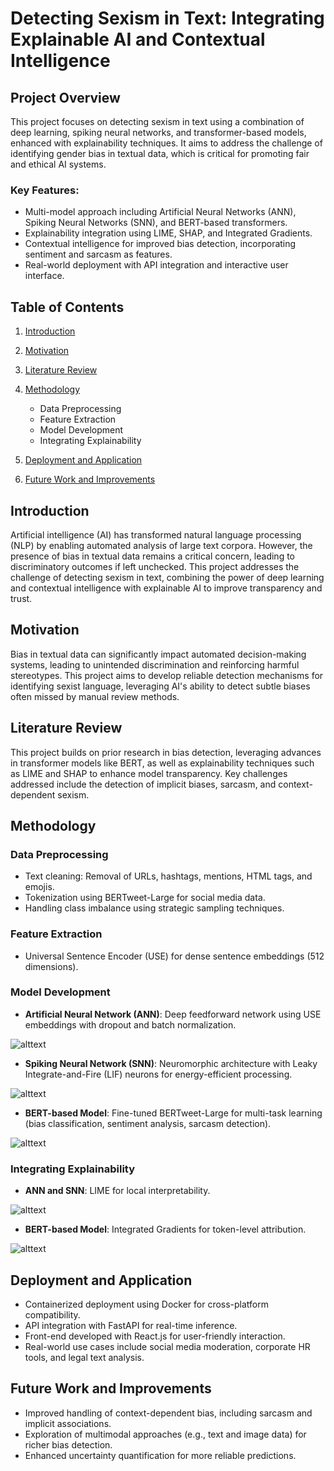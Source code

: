 # Detecting Sexism in Text: Integrating Explainable AI and Contextual Intelligence

## Project Overview

This project focuses on detecting sexism in text using a combination of deep learning, spiking neural networks, and transformer-based models, enhanced with explainability techniques. It aims to address the challenge of identifying gender bias in textual data, which is critical for promoting fair and ethical AI systems.

### Key Features:

* Multi-model approach including Artificial Neural Networks (ANN), Spiking Neural Networks (SNN), and BERT-based transformers.
* Explainability integration using LIME, SHAP, and Integrated Gradients.
* Contextual intelligence for improved bias detection, incorporating sentiment and sarcasm as features.
* Real-world deployment with API integration and interactive user interface.

## Table of Contents

1. [Introduction](#introduction)
2. [Motivation](#motivation)
3. [Literature Review](#literature-review)
4. [Methodology](#methodology)

   * Data Preprocessing
   * Feature Extraction
   * Model Development
   * Integrating Explainability
5. [Deployment and Application](#deployment-and-application)
6. [Future Work and Improvements](#future-work-and-improvements)

## Introduction

Artificial intelligence (AI) has transformed natural language processing (NLP) by enabling automated analysis of large text corpora. However, the presence of bias in textual data remains a critical concern, leading to discriminatory outcomes if left unchecked. This project addresses the challenge of detecting sexism in text, combining the power of deep learning and contextual intelligence with explainable AI to improve transparency and trust.

## Motivation

Bias in textual data can significantly impact automated decision-making systems, leading to unintended discrimination and reinforcing harmful stereotypes. This project aims to develop reliable detection mechanisms for identifying sexist language, leveraging AI's ability to detect subtle biases often missed by manual review methods.

## Literature Review

This project builds on prior research in bias detection, leveraging advances in transformer models like BERT, as well as explainability techniques such as LIME and SHAP to enhance model transparency. Key challenges addressed include the detection of implicit biases, sarcasm, and context-dependent sexism.

## Methodology

### Data Preprocessing

* Text cleaning: Removal of URLs, hashtags, mentions, HTML tags, and emojis.
* Tokenization using BERTweet-Large for social media data.
* Handling class imbalance using strategic sampling techniques.

### Feature Extraction

* Universal Sentence Encoder (USE) for dense sentence embeddings (512 dimensions).

### Model Development

* **Artificial Neural Network (ANN)**: Deep feedforward network using USE embeddings with dropout and batch normalization.

![alttext](images/ANN.png)

* **Spiking Neural Network (SNN)**: Neuromorphic architecture with Leaky Integrate-and-Fire (LIF) neurons for energy-efficient processing.

![alttext](images/SNN.png)

* **BERT-based Model**: Fine-tuned BERTweet-Large for multi-task learning (bias classification, sentiment analysis, sarcasm detection).

![alttext](images/arch.jpg)

### Integrating Explainability

* **ANN and SNN**: LIME for local interpretability.

![alttext](images/NN.jpeg)

* **BERT-based Model**: Integrated Gradients for token-level attribution.

![alttext](images/llm_explanability.png)

## Deployment and Application

* Containerized deployment using Docker for cross-platform compatibility.
* API integration with FastAPI for real-time inference.
* Front-end developed with React.js for user-friendly interaction.
* Real-world use cases include social media moderation, corporate HR tools, and legal text analysis.

## Future Work and Improvements

* Improved handling of context-dependent bias, including sarcasm and implicit associations.
* Exploration of multimodal approaches (e.g., text and image data) for richer bias detection.
* Enhanced uncertainty quantification for more reliable predictions.

